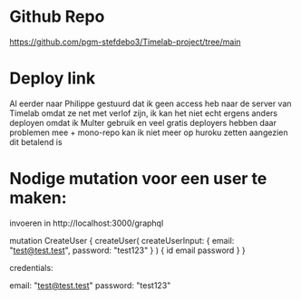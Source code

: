 # Github Repo

https://github.com/pgm-stefdebo3/Timelab-project/tree/main


# Deploy link

Al eerder naar Philippe gestuurd dat ik geen access heb naar de server van Timelab omdat ze net met verlof zijn, ik kan het niet echt ergens anders deployen omdat ik Multer gebruik en veel gratis deployers hebben daar problemen mee + mono-repo kan ik niet meer op huroku zetten aangezien dit betalend is

# Nodige mutation voor een user te maken:

invoeren in http://localhost:3000/graphql

mutation CreateUser {
  createUser(
    createUserInput: { email: "test@test.test", password: "test123" }
  ) {
    id
    email
    password
  }
}


credentials:

email: "test@test.test"
password: "test123"
